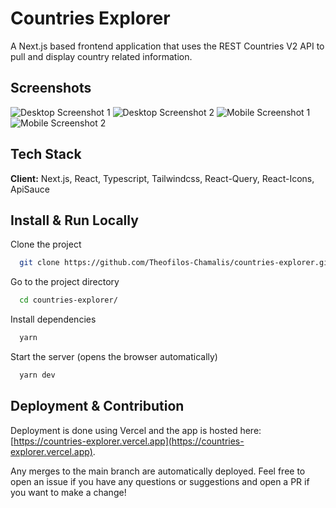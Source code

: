 # Countries Explorer

A Next.js based frontend application that uses the REST Countries V2 API to pull and display country related information.

## Screenshots

![Desktop Screenshot 1](https://i.imgur.com/9zuZFSp.png)
![Desktop Screenshot 2](https://i.imgur.com/iIukfy7.png)
![Mobile Screenshot 1](https://i.imgur.com/ysiQbzY.png)
![Mobile Screenshot 2](https://i.imgur.com/aZeEC8q.png)

## Tech Stack

**Client:** Next.js, React, Typescript, Tailwindcss, React-Query, React-Icons, ApiSauce

## Install & Run Locally

Clone the project

```bash
  git clone https://github.com/Theofilos-Chamalis/countries-explorer.git
```

Go to the project directory

```bash
  cd countries-explorer/
```

Install dependencies

```bash
  yarn
```

Start the server (opens the browser automatically)

```bash
  yarn dev
```

## Deployment & Contribution

Deployment is done using Vercel and the app is hosted here: [https://countries-explorer.vercel.app](https://countries-explorer.vercel.app).

Any merges to the main branch are automatically deployed. Feel free to open an issue if you have any questions or suggestions and open a PR if you want to make a change!

